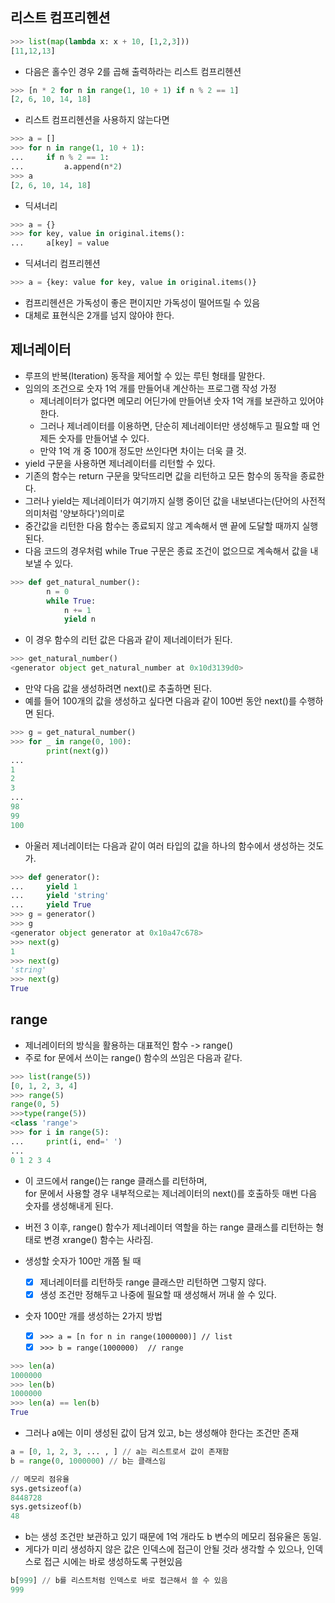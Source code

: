 ## 리스트 컴프리헨션

```python
>>> list(map(lambda x: x + 10, [1,2,3])) 
[11,12,13]
```


- 다음은 홀수인 경우 2를 곱해 출력하라는 리스트 컴프리헨션
```python
>>> [n * 2 for n in range(1, 10 + 1) if n % 2 == 1]
[2, 6, 10, 14, 18]
```

- 리스트 컴프리헨션을 사용하지 않는다면
```python
>>> a = []
>>> for n in range(1, 10 + 1):
...     if n % 2 == 1:
...         a.append(n*2)
>>> a
[2, 6, 10, 14, 18]
```

- 딕셔너리 
```python
>>> a = {}
>>> for key, value in original.items():
...     a[key] = value
```

- 딕셔너리 컴프리헨션
```python
>>> a = {key: value for key, value in original.items()}
```

- 컴프리헨션은 가독성이 좋은 편이지만 가독성이 떨어뜨릴 수 있음
- 대체로 표현식은 2개를 넘지 않아야 한다.

## 제너레이터
- 루프의 반복(Iteration) 동작을 제어할 수 있는 루틴 형태를 말한다.
- 임의의 조건으로 숫자 1억 개를 만들어내 계산하는 프로그램 작성 가정
    - 제너레이터가 없다면 메모리 어딘가에 만들어낸 숫자 1억 개를 보관하고 있어야 한다.
    - 그러나 제너레이터를 이용하면, 단순히 제너레이터만 생성해두고 필요할 때 언제든 숫자를 만들어낼 수 있다.
    - 만약 1억 개 중 100개 정도만 쓰인다면 차이는 더욱 클 것.
- yield 구문을 사용하면 제너레이터를 리턴할 수 있다.
- 기존의 함수는 return 구문을 맞닥뜨리면 값을 리턴하고 모든 함수의 동작을 종료한다.
- 그러나 yield는 제너레이터가 여기까지 실행 중이던 값을 내보낸다는(단어의 사전적 의미처럼 '양보하다')의미로
- 중간값을 리턴한 다음 함수는 종료되지 않고 계속해서 맨 끝에 도달할 때까지 실행된다.
- 다음 코드의 경우처럼 while True 구문은 종료 조건이 없으므로 계속해서 값을 내보낼 수 있다.
```python
>>> def get_natural_number():
        n = 0
        while True:
            n += 1
            yield n
```

- 이 경우 함수의 리턴 값은 다음과 같이 제너레이터가 된다.
```python
>>> get_natural_number()
<generator object get_natural_number at 0x10d3139d0>
```

- 만약 다음 값을 생성하려면 next()로 추출하면 된다.
- 예를 들어 100개의 값을 생성하고 싶다면 다음과 같이 100번 동안 next()를 수행하면 된다.
```python
>>> g = get_natural_number()
>>> for _ in range(0, 100):
        print(next(g))
...
1
2
3
...
98
99
100
```

- 아울러 제너레이터는 다음과 같이 여러 타입의 값을 하나의 함수에서 생성하는 것도 가.
```python
>>> def generator():
...     yield 1
...     yield 'string'
...     yield True
>>> g = generator()
>>> g
<generator object generator at 0x10a47c678>
>>> next(g)
1
>>> next(g)
'string'
>>> next(g)
True
```

## range
- 제너레이터의 방식을 활용하는 대표적인 함수 -> range()
- 주로 for 문에서 쓰이는 range() 함수의 쓰임은 다음과 같다.
```python
>>> list(range(5))
[0, 1, 2, 3, 4]
>>> range(5)
range(0, 5)
>>>type(range(5))
<class 'range'>
>>> for i in range(5):
...     print(i, end=' ')
...
0 1 2 3 4 
```

- 이 코드에서 range()는 range 클래스를 리턴하며, <br>
  for 문에서 사용할 경우 내부적으로는 제너레이터의 next()를 호출하듯 매번 다음 숫자를 생성해내게 된다.
  
- 버전 3 이후, range() 함수가 제너레이터 역할을 하는 range 클래스를 리턴하는 형태로 변경 xrange() 함수는 사라짐.
- 생성할 숫자가 100만 개쯤 될 때
  - [x] 제너레이터를 리턴하듯 range 클래스만 리턴하면 그렇지 않다.
  - [x] 생성 조건만 정해두고 나중에 필요할 때 생성해서 꺼내 쓸 수 있다.
  
- 숫자 100만 개를 생성하는 2가지 방법
  - [x] ```>>> a = [n for n in range(1000000)] // list ```
  - [x] ```>>> b = range(1000000)  // range ```
  
```python
>>> len(a)
1000000
>>> len(b)
1000000
>>> len(a) == len(b)
True
```
- 그러나 a에는 이미 생성된 값이 담겨 있고, b는 생성해야 한다는 조건만 존재
```python
a = [0, 1, 2, 3, ... , ] // a는 리스트로서 값이 존재함
b = range(0, 1000000) // b는 클래스임

// 메모리 점유율 
sys.getsizeof(a)
8448728
sys.getsizeof(b)
48
```
- b는 생성 조건만 보관하고 있기 때문에 1억 개라도 b 변수의 메모리 점유율은 동일.
- 게다가 미리 생성하지 않은 값은 인덱스에 접근이 안될 것라 생각할 수 있으나, 인덱스로 접근 시에는 바로 생성하도록 구현있음

```python
b[999] // b를 리스트처럼 인덱스로 바로 접근해서 쓸 수 있음 
999
```

